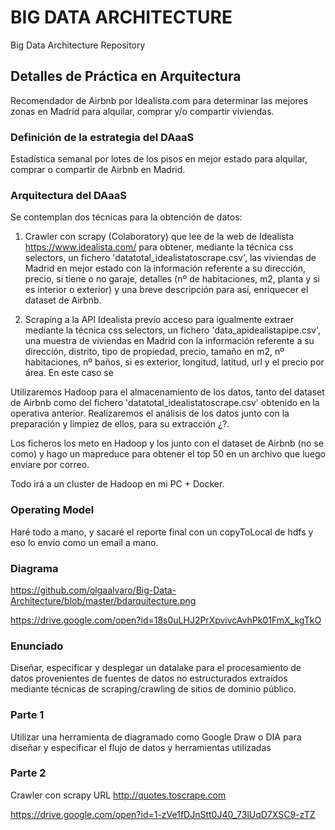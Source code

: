 # BIG DATA ARCHITECTURE
Big Data Architecture Repository

## Detalles de Práctica en Arquitectura
Recomendador de Airbnb por Idealista.com para determinar las mejores zonas en Madrid para alquilar, comprar y/o compartir viviendas.

### Definición de la estrategia del DAaaS
Estadística semanal por lotes de los pisos en mejor estado para alquilar, comprar o compartir de Airbnb en Madrid.

### Arquitectura del DAaaS
Se contemplan dos técnicas para la obtención de datos:

1. Crawler con scrapy (Colaboratory) que lee de la web de Idealista https://www.idealista.com/ para obtener, mediante la técnica css selectors, un fichero 'datatotal_idealistatoscrape.csv', las viviendas de Madrid en mejor estado con la información referente a su dirección, precio, si tiene o no garaje, detalles (nº de habitaciones, m2, planta y si es interior o exterior) y una breve descripción para así, enriquecer el dataset de Airbnb.

2. Scraping a la API Idealista previo acceso  para igualmente extraer mediante la técnica css selectors, un fichero 'data_apidealistapipe.csv', una muestra de viviendas en Madrid con la información referente a su dirección, distrito, tipo de propiedad, precio, tamaño en m2, nº habitaciones, nº baños, si es exterior, longitud, latitud, url y el precio por área.
En este caso se



Utilizaremos Hadoop para el almacenamiento de los datos, tanto del dataset de Airbnb como del fichero 'datatotal_idealistatoscrape.csv' obtenido en la operativa anterior.
Realizaremos el análisis de los datos junto con la preparación y limpiez de ellos, para su extracción ¿?.  

Los ficheros los meto en Hadoop y los junto con el dataset de Airbnb (no se como) y hago un mapreduce para obtener el top 50 en un archivo que luego enviare por correo.

Todo irá a un cluster de Hadoop en mi PC + Docker.

### Operating Model
Haré todo a mano, y sacaré el reporte final con un copyToLocal de hdfs y eso lo envio como un email a mano.

### Diagrama
https://github.com/olgaalvaro/Big-Data-Architecture/blob/master/bdarquitecture.png

https://drive.google.com/open?id=18s0uLHJ2PrXpvivcAvhPk01FmX_kgTkO

### Enunciado
Diseñar, especificar y desplegar un datalake para el procesamiento de datos provenientes de fuentes de datos no estructurados extraídos mediante técnicas de scraping/crawling de sitios de dominio público.



### Parte 1

Utilizar una herramienta de diagramado como Google Draw o DIA para diseñar y especificar el flujo de datos y herramientas utilizadas

### Parte 2 

Crawler con scrapy URL http://quotes.toscrape.com

https://drive.google.com/open?id=1-zVe1fDJnStt0J40_73lUqD7XSC9-zTZ
